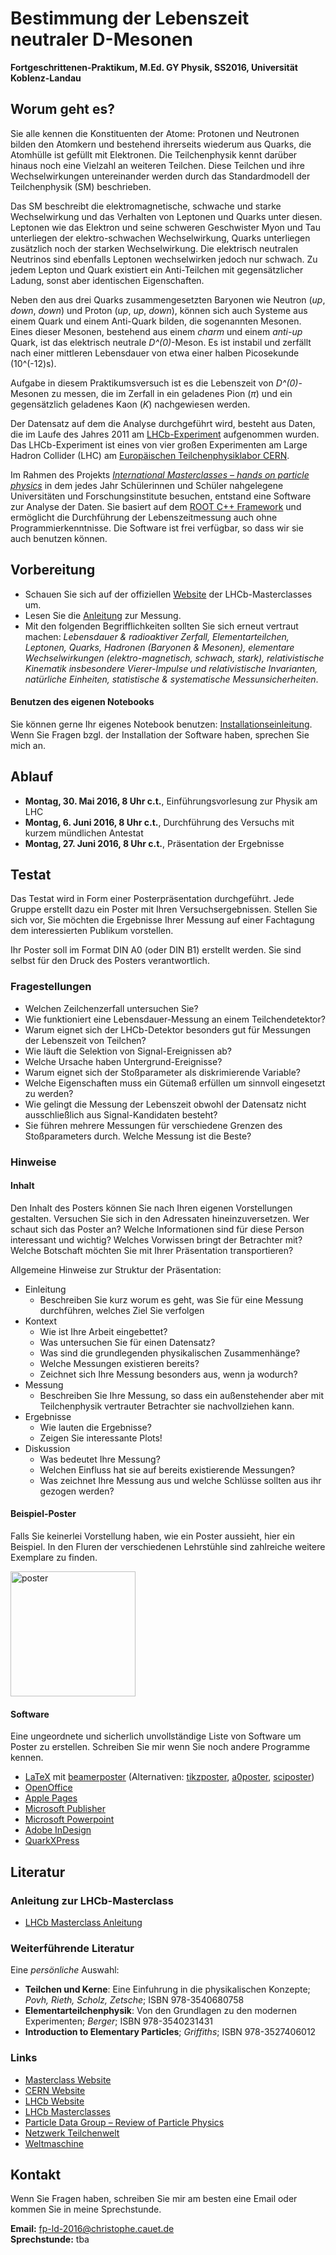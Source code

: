 # Bestimmung der Lebenszeit neutraler D-Mesonen
**Fortgeschrittenen-Praktikum, M.Ed. GY Physik, SS2016, Universität Koblenz-Landau**

## Worum geht es?

Sie alle kennen die Konstituenten der Atome: Protonen und Neutronen bilden den Atomkern und bestehend ihrerseits wiederum aus Quarks, die Atomhülle ist gefüllt mit Elektronen. Die Teilchenphysik kennt darüber hinaus noch eine Vielzahl an weiteren Teilchen. Diese Teilchen und ihre Wechselwirkungen untereinander werden durch das Standardmodell der Teilchenphysik (SM) beschrieben.

Das SM beschreibt die elektromagnetische, schwache und starke Wechselwirkung und das Verhalten von Leptonen und Quarks unter diesen. Leptonen wie das Elektron und seine schweren Geschwister Myon und Tau unterliegen der elektro-schwachen Wechselwirkung, Quarks unterliegen zusätzlich noch der starken Wechselwirkung. Die elektrisch neutralen Neutrinos sind ebenfalls Leptonen wechselwirken jedoch nur schwach. Zu jedem Lepton und Quark existiert ein Anti-Teilchen mit gegensätzlicher Ladung, sonst aber identischen Eigenschaften.

Neben den aus drei Quarks zusammengesetzten Baryonen wie Neutron (_up_, _down_, _down_) und Proton (_up_, _up_, _down_), können sich auch Systeme aus einem Quark und einem Anti-Quark bilden, die sogenannten Mesonen. Eines dieser Mesonen, bestehend aus einem _charm_ und einem _anti-up_ Quark, ist das elektrisch neutrale _D^(0)_-Meson. Es ist instabil und zerfällt nach einer mittleren Lebensdauer von etwa einer halben Picosekunde (10^(-12)s).

Aufgabe in diesem Praktikumsversuch ist es die Lebenszeit von _D^(0)_-Mesonen zu messen, die im Zerfall in ein geladenes Pion (_π_) und ein gegensätzlich geladenes Kaon (_K_) nachgewiesen werden. 

Der Datensatz auf dem die Analyse durchgeführt wird, besteht aus Daten, die im Laufe des Jahres 2011 am [LHCb-Experiment](http://lhcb-public.web.cern.ch/lhcb-public/) aufgenommen wurden. Das LHCb-Experiment ist eines von vier großen Experimenten am Large Hadron Collider (LHC) am [Europäischen Teilchenphysiklabor CERN](http://home.cern). 

Im Rahmen des Projekts [_International Masterclasses – hands on particle physics_](http://www.physicsmasterclasses.org) in dem jedes Jahr Schülerinnen und Schüler nahgelegene Universitäten und Forschungsinstitute besuchen, entstand eine Software zur Analyse der Daten. Sie basiert auf dem [ROOT C++ Framework](https://root.cern.ch) und ermöglicht die Durchführung der Lebenszeitmessung auch ohne Programmierkenntnisse. Die Software ist frei verfügbar, so dass wir sie auch benutzen können.

## Vorbereitung

* Schauen Sie sich auf der offiziellen [Website](http://lhcb-public.web.cern.ch/lhcb-public/en/LHCb-outreach/masterclasses/en/) der LHCb-Masterclasses um.
* Lesen Sie die [Anleitung](http://lhcb-public.web.cern.ch/lhcb-public/en/LHCb-outreach/masterclasses/DEinstructions.pdf) zur Messung.
* Mit den folgenden Begrifflichkeiten sollten Sie sich erneut vertraut machen: _Lebensdauer & radioaktiver Zerfall, Elementarteilchen, Leptonen, Quarks, Hadronen (Baryonen & Mesonen), elementare Wechselwirkungen (elektro-magnetisch, schwach, stark), relativistische Kinematik insbesondere Vierer-Impulse und relativistische Invarianten, natürliche Einheiten, statistische & systematische Messunsicherheiten_.

#### Benutzen des eigenen Notebooks

Sie können gerne Ihr eigenes Notebook benutzen: [Installationseinleitung](http://lhcb-public.web.cern.ch/lhcb-public/en/LHCb-outreach/masterclasses/en/Downloads.html). Wenn Sie Fragen bzgl. der Installation der Software haben, sprechen Sie mich an.

## Ablauf

* **Montag, 30. Mai 2016, 8 Uhr c.t.**, Einführungsvorlesung zur Physik am LHC
* **Montag, 6. Juni 2016, 8 Uhr c.t.**, Durchführung des Versuchs mit kurzem mündlichen Antestat
* **Montag, 27. Juni 2016, 8 Uhr c.t.**, Präsentation der Ergebnisse


## Testat

Das Testat wird in Form einer Posterpräsentation durchgeführt. Jede Gruppe erstellt dazu ein Poster mit Ihren Versuchsergebnissen. Stellen Sie sich vor, Sie möchten die Ergebnisse Ihrer Messung auf einer Fachtagung dem interessierten Publikum vorstellen. 

Ihr Poster soll im Format DIN A0 (oder DIN B1) erstellt werden. Sie sind selbst für den Druck des Posters verantwortlich.

### Fragestellungen

* Welchen Zeilchenzerfall untersuchen Sie?
* Wie funktioniert eine Lebensdauer-Messung an einem Teilchendetektor?
* Warum eignet sich der LHCb-Detektor besonders gut für Messungen der Lebenszeit von Teilchen?
* Wie läuft die Selektion von Signal-Ereignissen ab?
* Welche Ursache haben Untergrund-Ereignisse?
* Warum eignet sich der Stoßparameter als diskrimierende Variable?
* Welche Eigenschaften muss ein Gütemaß erfüllen um sinnvoll eingesetzt zu werden?
* Wie gelingt die Messung der Lebenszeit obwohl der Datensatz nicht ausschließlich aus Signal-Kandidaten besteht?
* Sie führen mehrere Messungen für verschiedene Grenzen des Stoßparameters durch. Welche Messung ist die Beste?

### Hinweise

#### Inhalt

Den Inhalt des Posters können Sie nach Ihren eigenen Vorstellungen gestalten. Versuchen Sie sich in den Adressaten hineinzuversetzen. Wer schaut sich das Poster an? Welche Informationen sind für diese Person interessant und wichtig? Welches Vorwissen bringt der Betrachter mit? Welche Botschaft möchten Sie mit Ihrer Präsentation transportieren?

Allgemeine Hinweise zur Struktur der Präsentation:

* Einleitung
    * Beschreiben Sie kurz worum es geht, was Sie für eine Messung durchführen, welches Ziel Sie verfolgen
* Kontext
    * Wie ist Ihre Arbeit eingebettet? 
    * Was untersuchen Sie für einen Datensatz? 
    * Was sind die grundlegenden physikalischen Zusammenhänge? 
    * Welche Messungen existieren bereits? 
    * Zeichnet sich Ihre Messung besonders aus, wenn ja wodurch?
* Messung
    * Beschreiben Sie Ihre Messung, so dass ein außenstehender aber mit Teilchenphysik vertrauter Betrachter sie nachvollziehen kann.
* Ergebnisse
    * Wie lauten die Ergebnisse? 
    * Zeigen Sie interessante Plots!
* Diskussion
    * Was bedeutet Ihre Messung? 
    * Welchen Einfluss hat sie auf bereits existierende Messungen? 
    * Was zeichnet Ihre Messung aus und welche Schlüsse sollten aus ihr gezogen werden?

#### Beispiel-Poster

Falls Sie keinerlei Vorstellung haben, wie ein Poster aussieht, hier ein Beispiel. In den Fluren der verschiedenen Lehrstühle sind zahlreiche weitere Exemplare zu finden.

<a href="https://cds.cern.ch/record/1433708/files/Poster-2012-216.pdf"><img src="https://dl.dropboxusercontent.com/u/171315/web/poster_example_small.png" alt="poster" width="200"/></a>

#### Software

Eine ungeordnete und sicherlich unvollständige Liste von Software um Poster zu erstellen. Schreiben Sie mir wenn Sie noch andere Programme kennen.

* [LaTeX](https://de.wikipedia.org/wiki/LaTeX) mit [beamerposter](http://www.ctan.org/pkg/beamerposter) (Alternativen: [tikzposter](http://www.ctan.org/pkg/tikzposter), [a0poster](http://www.ctan.org/pkg/a0poster), [sciposter](http://www.ctan.org/pkg/sciposter))
* [OpenOffice](https://de.wikipedia.org/wiki/Apache_OpenOffice)
* [Apple Pages](https://de.wikipedia.org/wiki/Pages_(Software))
* [Microsoft Publisher](https://de.wikipedia.org/wiki/Microsoft_Publisher)
* [Microsoft Powerpoint](https://de.wikipedia.org/wiki/Microsoft_PowerPoint)
* [Adobe InDesign](https://de.wikipedia.org/wiki/Adobe_InDesign)
* [QuarkXPress](https://de.wikipedia.org/wiki/QuarkXPress)


## Literatur

### Anleitung zur LHCb-Masterclass

* [LHCb Masterclass Anleitung](http://lhcb-public.web.cern.ch/lhcb-public/en/LHCb-outreach/masterclasses/en/)

### Weiterführende Literatur

Eine _persönliche_ Auswahl:

* **Teilchen und Kerne**: Eine Einfuhrung in die physikalischen Konzepte; _Povh, Rieth, Scholz, Zetsche_; ISBN 978-3540680758
* **Elementarteilchenphysik**: Von den Grundlagen zu den modernen Experimenten; _Berger_; ISBN 978-3540231431
* **Introduction to Elementary Particles**; _Griffiths_; ISBN 978-3527406012

### Links

* [Masterclass Website](http://www.physicsmasterclasses.org/index.php)
* [CERN Website](http://home.cern)
* [LHCb Website](http://lhcb-public.web.cern.ch/lhcb-public/)
* [LHCb Masterclasses](http://lhcb-public.web.cern.ch/lhcb-public/en/LHCb-outreach/masterclasses/en/)
* [Particle Data Group – Review of Particle Physics](http://pdglive.lbl.gov/Viewer.action)
* [Netzwerk Teilchenwelt](http://www.teilchenwelt.de)
* [Weltmaschine](https://www.weltmaschine.de)

## Kontakt

Wenn Sie Fragen haben, schreiben Sie mir am besten eine Email oder kommen Sie in meine Sprechstunde.

**Email:** [fp-ld-2016@christophe.cauet.de](fp-ld-2016@christophe.cauet.de)   
**Sprechstunde:** tba

